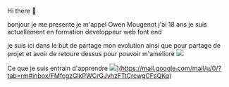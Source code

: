 Hi there 👋

bonjour je me presente je m'appel Owen Mougenot j'ai 18 ans
je suis actuellement en formation developpeur web font end 

je suis ici dans le but de partage mon evolution ainsi que pour partage de projet et avoir de retoure dessus pour pouvoir m'amelioré
[![](https://img.shields.io/badge/GitHub-100000?style=for-the-badge&logo=github&logoColor=white)](https://github.com/owenmougenot)

Ce que je suis entrain d'apprendre
![](https://img.shields.io/badge/C-00599C?style=for-the-badge&logo=c&logoColor=white)](https://mail.google.com/mail/u/0/?tab=rm#inbox/FMfcgzGlkPWCrGJvhzFTtCrcwgCFsQKq)













